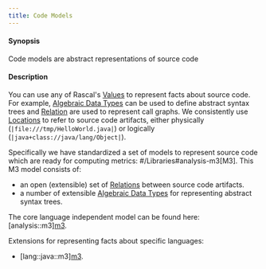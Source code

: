 ```yaml
---
title: Code Models
---
```


#### Synopsis

Code models are abstract representations of source code

#### Description

You can use any of Rascal's [Values](../../Rascal/Expressions/Values) to represent facts about source code. 
For example, [Algebraic Data Types](../../Rascal/Declarations/AlgebraicDataType) can be used to define 
abstract syntax trees and [Relation](../../Rascal/Expressions/Values/Relation) are used to represent call graphs. 
We consistently use [Locations](../../Rascal/Expressions/Values/Location) to refer to source code artifacts, 
either physically (`|file:///tmp/HelloWorld.java|`) or logically (`|java+class://java/lang/Object|`).

Specifically we have standardized a set of models to represent source code which are ready 
for computing metrics: #/Libraries#analysis-m3[M3]. This M3 model consists of: 

*  an open (extensible) set of [Relations](../../Rascal/Expressions/Values/Relation) between source code artifacts.
*  a number of extensible [Algebraic Data Types](../../Rascal/Declarations/AlgebraicDataType)
  for representing abstract syntax trees. 


The core language independent model can be found here: [analysis::m3][m3](../../Library/analysis/m3/index.md).

Extensions for representing facts about specific languages:

* [lang::java::m3][m3](../../Library/lang/java/m3/index.md).



